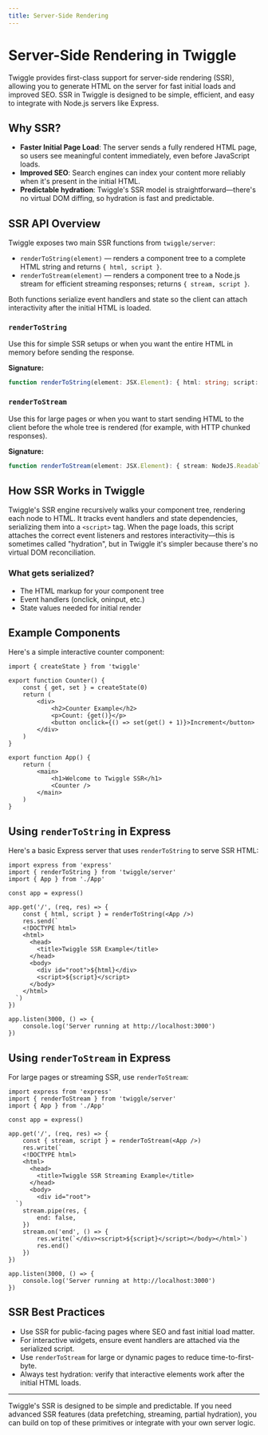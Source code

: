 ```yaml
---
title: Server-Side Rendering
---
```


# Server-Side Rendering in Twiggle

Twiggle provides first-class support for server-side rendering (SSR), allowing you to generate HTML on the server for fast initial loads and improved SEO. SSR in Twiggle is designed to be simple, efficient, and easy to integrate with Node.js servers like Express.

## Why SSR?

- **Faster Initial Page Load**: The server sends a fully rendered HTML page, so users see meaningful content immediately, even before JavaScript loads.
- **Improved SEO**: Search engines can index your content more reliably when it's present in the initial HTML.
- **Predictable hydration**: Twiggle's SSR model is straightforward—there's no virtual DOM diffing, so hydration is fast and predictable.

## SSR API Overview

Twiggle exposes two main SSR functions from `twiggle/server`:

- `renderToString(element)` — renders a component tree to a complete HTML string and returns `{ html, script }`.
- `renderToStream(element)` — renders a component tree to a Node.js stream for efficient streaming responses; returns `{ stream, script }`.

Both functions serialize event handlers and state so the client can attach interactivity after the initial HTML is loaded.

### `renderToString`

Use this for simple SSR setups or when you want the entire HTML in memory before sending the response.

**Signature:**

```ts
function renderToString(element: JSX.Element): { html: string; script: string }
```

### `renderToStream`

Use this for large pages or when you want to start sending HTML to the client before the whole tree is rendered (for example, with HTTP chunked responses).

**Signature:**

```ts
function renderToStream(element: JSX.Element): { stream: NodeJS.ReadableStream; script: string }
```

## How SSR Works in Twiggle

Twiggle's SSR engine recursively walks your component tree, rendering each node to HTML. It tracks event handlers and state dependencies, serializing them into a `<script>` tag. When the page loads, this script attaches the correct event listeners and restores interactivity—this is sometimes called "hydration", but in Twiggle it's simpler because there's no virtual DOM reconciliation.

### What gets serialized?

- The HTML markup for your component tree
- Event handlers (onclick, oninput, etc.)
- State values needed for initial render

## Example Components

Here's a simple interactive counter component:

```tsx
import { createState } from 'twiggle'

export function Counter() {
    const { get, set } = createState(0)
    return (
        <div>
            <h2>Counter Example</h2>
            <p>Count: {get()}</p>
            <button onclick={() => set(get() + 1)}>Increment</button>
        </div>
    )
}

export function App() {
    return (
        <main>
            <h1>Welcome to Twiggle SSR</h1>
            <Counter />
        </main>
    )
}
```

## Using `renderToString` in Express

Here's a basic Express server that uses `renderToString` to serve SSR HTML:

```tsx
import express from 'express'
import { renderToString } from 'twiggle/server'
import { App } from './App'

const app = express()

app.get('/', (req, res) => {
    const { html, script } = renderToString(<App />)
    res.send(`
    <!DOCTYPE html>
    <html>
      <head>
        <title>Twiggle SSR Example</title>
      </head>
      <body>
        <div id="root">${html}</div>
        <script>${script}</script>
      </body>
    </html>
  `)
})

app.listen(3000, () => {
    console.log('Server running at http://localhost:3000')
})
```

## Using `renderToStream` in Express

For large pages or streaming SSR, use `renderToStream`:

```tsx
import express from 'express'
import { renderToStream } from 'twiggle/server'
import { App } from './App'

const app = express()

app.get('/', (req, res) => {
    const { stream, script } = renderToStream(<App />)
    res.write(`
    <!DOCTYPE html>
    <html>
      <head>
        <title>Twiggle SSR Streaming Example</title>
      </head>
      <body>
        <div id="root">
  `)
    stream.pipe(res, {
        end: false,
    })
    stream.on('end', () => {
        res.write(`</div><script>${script}</script></body></html>`)
        res.end()
    })
})

app.listen(3000, () => {
    console.log('Server running at http://localhost:3000')
})
```

## SSR Best Practices

- Use SSR for public-facing pages where SEO and fast initial load matter.
- For interactive widgets, ensure event handlers are attached via the serialized script.
- Use `renderToStream` for large or dynamic pages to reduce time-to-first-byte.
- Always test hydration: verify that interactive elements work after the initial HTML loads.

---

Twiggle's SSR is designed to be simple and predictable. If you need advanced SSR features (data prefetching, streaming, partial hydration), you can build on top of these primitives or integrate with your own server logic.
